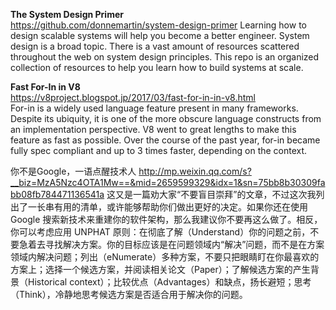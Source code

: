 **The System Design Primer**  
https://github.com/donnemartin/system-design-primer
Learning how to design scalable systems will help you become a better engineer. System design is a broad topic. There is a vast amount of resources scattered throughout the web on system design principles. This repo is an organized collection of resources to help you learn how to build systems at scale.

**Fast For-In in V8**  
https://v8project.blogspot.jp/2017/03/fast-for-in-in-v8.html  
For-in is a widely used language feature present in many frameworks. Despite its ubiquity, it is one of the more obscure language constructs from an implementation perspective. V8 went to great lengths to make this feature as fast as possible. Over the course of the past year, for-in became fully spec compliant and up to 3 times faster, depending on the context.

你不是Google，一语点醒技术人
http://mp.weixin.qq.com/s?__biz=MzA5Nzc4OTA1Mw==&mid=2659599329&idx=1&sn=75bb8b30309fabb08fb784471136541a
这又是一篇劝大家“不要盲目崇拜”的文章，不过这次我列出了一长串有用的清单，或许能够帮助你们做出更好的决定。如果你还在使用 Google 搜索新技术来重建你的软件架构，那么我建议你不要再这么做了。相反，你可以考虑应用 UNPHAT 原则：在彻底了解（Understand）你的问题之前，不要急着去寻找解决方案。你的目标应该是在问题领域内“解决”问题，而不是在方案领域内解决问题；列出（eNumerate）多种方案，不要只把眼睛盯在你最喜欢的方案上；选择一个候选方案，并阅读相关论文（Paper）；了解候选方案的产生背景（Historical context）；比较优点（Advantages）和缺点，扬长避短；思考（Think），冷静地思考候选方案是否适合用于解决你的问题。
